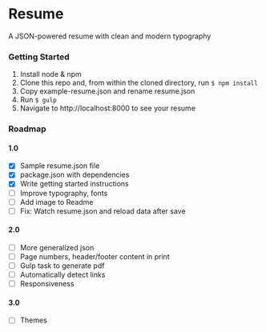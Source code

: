 # Resume
A JSON-powered resume with clean and modern typography

### Getting Started
1. Install node & npm
2. Clone this repo and, from within the cloned directory, run `$ npm install`
3. Copy example-resume.json and rename resume.json
4. Run `$ gulp`
5. Navigate to http://localhost:8000 to see your resume

### Roadmap
#### 1.0
- [x] Sample resume.json file
- [x] package.json with dependencies
- [x] Write getting started instructions
- [ ] Improve typography, fonts
- [ ] Add image to Readme
- [ ] Fix: Watch resume.json and reload data after save

#### 2.0
- [ ] More generalized json
- [ ] Page numbers, header/footer content in print
- [ ] Gulp task to generate pdf
- [ ] Automatically detect links
- [ ] Responsiveness

#### 3.0
- [ ] Themes
